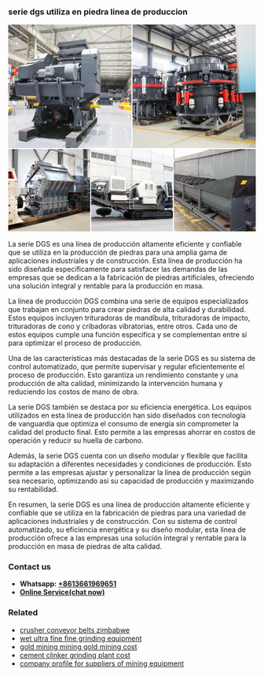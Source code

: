 <h3>serie dgs utiliza en piedra linea de produccion</h3><img src='1706754164.jpg' alt=''><p>La serie DGS es una línea de producción altamente eficiente y confiable que se utiliza en la producción de piedras para una amplia gama de aplicaciones industriales y de construcción. Esta línea de producción ha sido diseñada específicamente para satisfacer las demandas de las empresas que se dedican a la fabricación de piedras artificiales, ofreciendo una solución integral y rentable para la producción en masa.</p><p>La línea de producción DGS combina una serie de equipos especializados que trabajan en conjunto para crear piedras de alta calidad y durabilidad. Estos equipos incluyen trituradoras de mandíbula, trituradoras de impacto, trituradoras de cono y cribadoras vibratorias, entre otros. Cada uno de estos equipos cumple una función específica y se complementan entre sí para optimizar el proceso de producción.</p><p>Una de las características más destacadas de la serie DGS es su sistema de control automatizado, que permite supervisar y regular eficientemente el proceso de producción. Esto garantiza un rendimiento constante y una producción de alta calidad, minimizando la intervención humana y reduciendo los costos de mano de obra.</p><p>La serie DGS también se destaca por su eficiencia energética. Los equipos utilizados en esta línea de producción han sido diseñados con tecnología de vanguardia que optimiza el consumo de energía sin comprometer la calidad del producto final. Esto permite a las empresas ahorrar en costos de operación y reducir su huella de carbono.</p><p>Además, la serie DGS cuenta con un diseño modular y flexible que facilita su adaptación a diferentes necesidades y condiciones de producción. Esto permite a las empresas ajustar y personalizar la línea de producción según sea necesario, optimizando así su capacidad de producción y maximizando su rentabilidad.</p><p>En resumen, la serie DGS es una línea de producción altamente eficiente y confiable que se utiliza en la fabricación de piedras para una variedad de aplicaciones industriales y de construcción. Con su sistema de control automatizado, su eficiencia energética y su diseño modular, esta línea de producción ofrece a las empresas una solución integral y rentable para la producción en masa de piedras de alta calidad.</p><h3>Contact us</h3><ul><li><strong>Whatsapp:&nbsp;<a href="https://wa.me/8613661969651">+8613661969651</a></strong></li><li><a href="https://swt.shibang-china.com/?git&amp;zhl&amp;serie dgs utiliza en piedra linea de produccion"><strong>Online Service(chat now)</strong></a></li></ul><h3>Related</h3><ul><li><a href='crusher conveyor belts zimbabwe.md'>crusher conveyor belts zimbabwe</a></li><li><a href='wet ultra fine fine grinding equipment.md'>wet ultra fine fine grinding equipment</a></li><li><a href='gold mining mining gold mining cost.md'>gold mining mining gold mining cost</a></li><li><a href='cement clinker grinding plant cost.md'>cement clinker grinding plant cost</a></li><li><a href='company profile for suppliers of mining equipment.md'>company profile for suppliers of mining equipment</a></li></ul>